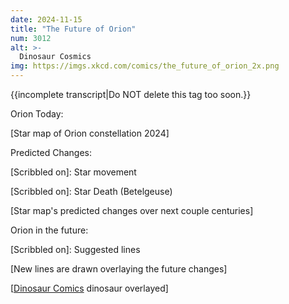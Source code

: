 ```yaml
---
date: 2024-11-15
title: "The Future of Orion"
num: 3012
alt: >-
  Dinosaur Cosmics
img: https://imgs.xkcd.com/comics/the_future_of_orion_2x.png
---
```

{{incomplete transcript|Do NOT delete this tag too soon.}}

Orion Today:

[Star map of Orion constellation 2024]

Predicted Changes:

[Scribbled on]: Star movement

[Scribbled on]: Star Death (Betelgeuse)

[Star map's predicted changes over next couple centuries]

Orion in the future:

[Scribbled on]: Suggested lines

[New lines are drawn overlaying the future changes]

[[Dinosaur Comics](https://www.qwantz.com/) dinosaur overlayed]